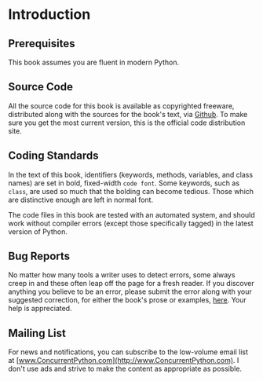 Introduction
============


Prerequisites
-------------

This book assumes you are fluent in modern Python.


Source Code
-----------

All the source code for this book is available as copyrighted freeware,
distributed along with the sources for the book's text, via
[Github](https://github.com/BruceEckel/ConcurrentPython). To make sure you get
the most current version, this is the official code distribution site.



Coding Standards
----------------

In the text of this book, identifiers (keywords, methods, variables, and class
names) are set in bold, fixed-width `code font`. Some keywords, such as `class`,
are used so much that the bolding can become tedious. Those which are
distinctive enough are left in normal font.

The code files in this book are tested with an automated system, and should work
without compiler errors (except those specifically tagged) in the latest version
of Python.

Bug Reports
-----------

No matter how many tools a writer uses to detect errors, some always creep in
and these often leap off the page for a fresh reader. If you discover anything
you believe to be an error, please submit the error along with your suggested
correction, for either the book's prose or examples,
[here](https://github.com/BruceEckel/ConcurrentPython/issues). Your help is
appreciated.

Mailing List
------------

For news and notifications, you can subscribe to the low-volume email list at
[www.ConcurrentPython.com](http://www.ConcurrentPython.com). I don't use ads and
strive to make the content as appropriate as possible.

